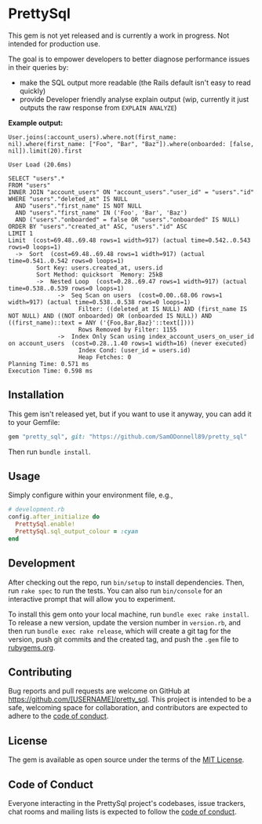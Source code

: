 # PrettySql

This gem is not yet released and is currently a work in progress. Not intended for production use.

The goal is to empower developers to better diagnose performance issues in their queries by:
- make the SQL output more readable (the Rails default isn't easy to read quickly)
- provide Developer friendly analyse explain output (wip, currently it just outputs the raw response from `EXPLAIN ANALYZE`)


**Example output:**

```
User.joins(:account_users).where.not(first_name: nil).where(first_name: ["Foo", "Bar", "Baz"]).where(onboarded: [false, nil]).limit(20).first

User Load (20.6ms)

SELECT "users".*
FROM "users"
INNER JOIN "account_users" ON "account_users"."user_id" = "users"."id"
WHERE "users"."deleted_at" IS NULL
  AND "users"."first_name" IS NOT NULL
  AND "users"."first_name" IN ('Foo', 'Bar', 'Baz')
  AND ("users"."onboarded" = false OR "users"."onboarded" IS NULL)
ORDER BY "users"."created_at" ASC, "users"."id" ASC
LIMIT 1
Limit  (cost=69.48..69.48 rows=1 width=917) (actual time=0.542..0.543 rows=0 loops=1)
  ->  Sort  (cost=69.48..69.48 rows=1 width=917) (actual time=0.541..0.542 rows=0 loops=1)
        Sort Key: users.created_at, users.id
        Sort Method: quicksort  Memory: 25kB
        ->  Nested Loop  (cost=0.28..69.47 rows=1 width=917) (actual time=0.538..0.539 rows=0 loops=1)
              ->  Seq Scan on users  (cost=0.00..68.06 rows=1 width=917) (actual time=0.538..0.538 rows=0 loops=1)
                    Filter: ((deleted_at IS NULL) AND (first_name IS NOT NULL) AND ((NOT onboarded) OR (onboarded IS NULL)) AND ((first_name)::text = ANY ('{Foo,Bar,Baz}'::text[])))
                    Rows Removed by Filter: 1155
              ->  Index Only Scan using index_account_users_on_user_id on account_users  (cost=0.28..1.40 rows=1 width=16) (never executed)
                    Index Cond: (user_id = users.id)
                    Heap Fetches: 0
Planning Time: 0.571 ms
Execution Time: 0.598 ms
```

## Installation

This gem isn't released yet, but if you want to use it anyway, you can add it to your Gemfile:

```ruby
gem "pretty_sql", git: "https://github.com/SamODonnell89/pretty_sql"
```

Then run `bundle install`.

## Usage

Simply configure within your environment file, e.g.,

```ruby
# development.rb
config.after_initialize do
  PrettySql.enable!
  PrettySql.sql_output_colour = :cyan
end
```

## Development

After checking out the repo, run `bin/setup` to install dependencies. Then, run `rake spec` to run the tests. You can also run `bin/console` for an interactive prompt that will allow you to experiment.

To install this gem onto your local machine, run `bundle exec rake install`. To release a new version, update the version number in `version.rb`, and then run `bundle exec rake release`, which will create a git tag for the version, push git commits and the created tag, and push the `.gem` file to [rubygems.org](https://rubygems.org).

## Contributing

Bug reports and pull requests are welcome on GitHub at https://github.com/[USERNAME]/pretty_sql. This project is intended to be a safe, welcoming space for collaboration, and contributors are expected to adhere to the [code of conduct](https://github.com/[USERNAME]/pretty_sql/blob/main/CODE_OF_CONDUCT.md).

## License

The gem is available as open source under the terms of the [MIT License](https://opensource.org/licenses/MIT).

## Code of Conduct

Everyone interacting in the PrettySql project's codebases, issue trackers, chat rooms and mailing lists is expected to follow the [code of conduct](https://github.com/[USERNAME]/pretty_sql/blob/main/CODE_OF_CONDUCT.md).
